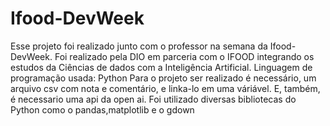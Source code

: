 # Ifood-DevWeek
Esse projeto foi realizado junto com o professor na semana da Ifood-DevWeek. Foi realizado pela DIO em parceria com o IFOOD integrando os estudos da Ciências de dados com a Inteligência Artificial. Linguagem de programação usada: Python
Para o projeto ser realizado é necessário, um arquivo csv com nota e comentário, e linka-lo em uma váriável. E, também, é necessario uma api da open ai.
Foi utilizado diversas bibliotecas do Python como o pandas,matplotlib e o gdown
